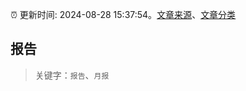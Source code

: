 :alarm_clock: 更新时间: 2024-08-28 15:37:54。[文章来源](/README.md)、[文章分类](/TAGS.md)

## 报告


> 关键字：`报告`、`月报`



